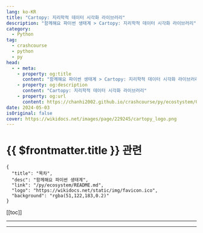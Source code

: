 ```yaml
---
lang: ko-KR
title: "Cartopy: 지리학적 데이터 시각화 라이브러리"
description: "함께해요 파이썬 생태계 > Cartopy: 지리학적 데이터 시각화 라이브러리"
category:
  - Python
tag: 
  - crashcourse
  - python
  - py
head:
  - - meta:
    - property: og:title
      content: "함께해요 파이썬 생태계 > Cartopy: 지리학적 데이터 시각화 라이브러리"
    - property: og:description
      content: "Cartopy: 지리학적 데이터 시각화 라이브러리"
    - property: og:url
      content: https://chanhi2002.github.io/crashcourse/py/ecostystem/04/cartopy.html
date: 2024-05-03
isOriginal: false
cover: https://wikidocs.net/images/page/229245/cartopy_logo.png
---
```


# {{ $frontmatter.title }} 관련

```component VPCard
{
  "title": "목차",
  "desc": "함께해요 파이썬 생태계",
  "link": "/py/ecosystem/README.md",
  "logo": "https://wikidocs.net/static/img/favicon.ico",
  "background": "rgba(51,122,183,0.2)"
}
```

[[toc]]

---

<SiteInfo
  name="Cartopy: 지리학적 데이터 시각화 라이브러리 | WikiDocs"
  desc="함께해요 파이썬 생태계"
  url="https://wikidocs.net/229245"
  logo="https://wikidocs.net/static/img/favicon.ico"
  preview="https://wikidocs.net/images/page/229245/cartopy_logo.png"/>

<!-- TODO: 작성 -->

---

<TagLinks />